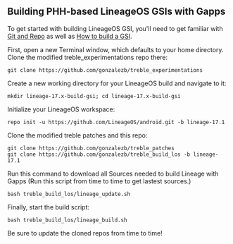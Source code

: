 
## Building PHH-based LineageOS GSIs with Gapps ##

To get started with building LineageOS GSI, you'll need to get familiar with [Git and Repo](https://source.android.com/source/using-repo.html) as well as [How to build a GSI](https://github.com/phhusson/treble_experimentations/wiki/How-to-build-a-GSI%3F).

First, open a new Terminal window, which defaults to your home directory.  Clone the modified treble_experimentations repo there:

    git clone https://github.com/gonzalezb/treble_experimentations

Create a new working directory for your LineageOS build and navigate to it:

    mkdir lineage-17.x-build-gsi; cd lineage-17.x-build-gsi

Initialize your LineageOS workspace:

    repo init -u https://github.com/LineageOS/android.git -b lineage-17.1

Clone the modified treble patches and this repo:

    git clone https://github.com/gonzalezb/treble_patches
    git clone https://github.com/gonzalezb/treble_build_los -b lineage-17.1
    
Run this command to download all Sources needed to build Lineage with Gapps (Run this script from time to time to get lastest sources.)

    bash treble_build_los/lineage_update.sh
    
Finally, start the build script:

    bash treble_build_los/lineage_build.sh

Be sure to update the cloned repos from time to time!
